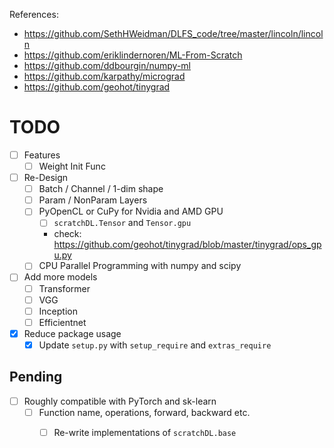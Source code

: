 References:
- https://github.com/SethHWeidman/DLFS_code/tree/master/lincoln/lincoln
- https://github.com/eriklindernoren/ML-From-Scratch
- https://github.com/ddbourgin/numpy-ml
- https://github.com/karpathy/micrograd
- https://github.com/geohot/tinygrad


# TODO
- [ ] Features
  - [ ] Weight Init Func
- [ ] Re-Design
  - [ ] Batch / Channel / 1-dim shape
  - [ ] Param / NonParam Layers
  - [ ] PyOpenCL or CuPy for Nvidia and AMD GPU
    - [ ] `scratchDL.Tensor` and `Tensor.gpu`
    - check: https://github.com/geohot/tinygrad/blob/master/tinygrad/ops_gpu.py
  - [ ] CPU Parallel Programming with numpy and scipy
- [ ] Add more models
  - [ ] Transformer
  - [ ] VGG
  - [ ] Inception
  - [ ] Efficientnet
- [x] Reduce package usage
  - [x] Update `setup.py` with `setup_require` and `extras_require`

## Pending
- [ ] Roughly compatible with PyTorch and sk-learn
  - [ ] Function name, operations, forward, backward etc.
    - [ ] Re-write implementations of `scratchDL.base`


